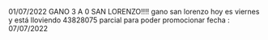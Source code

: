 01/07/2022
GANO 3 A 0 SAN LORENZO!!!!
gano san lorenzo
hoy es viernes y está lloviendo
43828075
parcial para poder promocionar fecha : 07/07/2022

